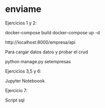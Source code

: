 # enviame

Ejercicios 1 y 2:

docker-compose build
docker-compose up -d

http://localhost:8000/empresa/api

Para cargar datos datos y probar el crud

python manage.py setempresas

Ejercicios 3,5 y 6:

Jupyter Noteboook

Ejercicio 7:

Script sql

